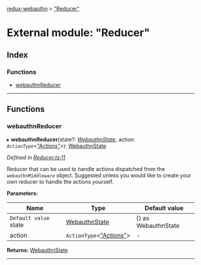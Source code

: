 [redux-webauthn](../README.md) > ["Reducer"](../modules/_reducer_.md)

# External module: "Reducer"

## Index

### Functions

* [webauthnReducer](_reducer_.md#webauthnreducer)

---

## Functions

<a id="webauthnreducer"></a>

###  webauthnReducer

▸ **webauthnReducer**(state?: *[WebauthnState](../interfaces/_types_.webauthnstate.md)*, action: *`ActionType`<[&quot;Actions&quot;](_actions_.md)>*): [WebauthnState](../interfaces/_types_.webauthnstate.md)

*Defined in [Reducer.ts:11](https://github.com/subyraman/redux-webauthn/blob/6b43fe1/src/Reducer.ts#L11)*

Reducer that can be used to handle actions dispatched from the `webauthnMiddleware` object. Suggested unless you would like to create your own reducer to handle the actions yourself.

**Parameters:**

| Name | Type | Default value |
| ------ | ------ | ------ |
| `Default value` state | [WebauthnState](../interfaces/_types_.webauthnstate.md) |  {} as WebauthnState |
| action | `ActionType`<[&quot;Actions&quot;](_actions_.md)> | - |

**Returns:** [WebauthnState](../interfaces/_types_.webauthnstate.md)

___

